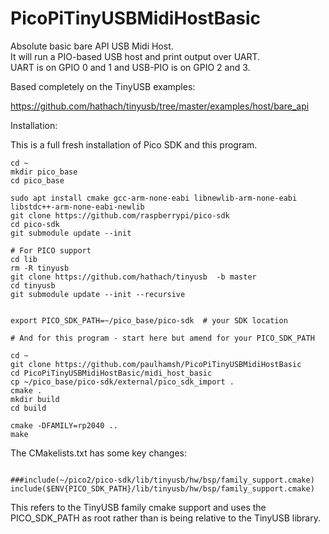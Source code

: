 # PicoPiTinyUSBMidiHostBasic

Absolute basic bare API USB Midi Host.   
It will run a PIO-based USB host and print output over UART.   
UART is on GPIO 0 and 1 and USB-PIO is on GPIO 2 and 3.   

Based completely on the TinyUSB examples:

https://github.com/hathach/tinyusb/tree/master/examples/host/bare_api

Installation:

This is a full fresh installation of Pico SDK and this program.  

```
cd ~
mkdir pico_base
cd pico_base

sudo apt install cmake gcc-arm-none-eabi libnewlib-arm-none-eabi libstdc++-arm-none-eabi-newlib
git clone https://github.com/raspberrypi/pico-sdk
cd pico-sdk
git submodule update --init

# For PICO support
cd lib
rm -R tinyusb
git clone https://github.com/hathach/tinyusb  -b master
cd tinyusb
git submodule update --init --recursive


export PICO_SDK_PATH=~/pico_base/pico-sdk  # your SDK location

# And for this program - start here but amend for your PICO_SDK_PATH

cd ~
git clone https://github.com/paulhamsh/PicoPiTinyUSBMidiHostBasic
cd PicoPiTinyUSBMidiHostBasic/midi_host_basic
cp ~/pico_base/pico-sdk/external/pico_sdk_import .
cmake .
mkdir build
cd build

cmake -DFAMILY=rp2040 ..
make

```


The CMakelists.txt has some key changes:

```

###include(~/pico2/pico-sdk/lib/tinyusb/hw/bsp/family_support.cmake)
include($ENV{PICO_SDK_PATH}/lib/tinyusb/hw/bsp/family_support.cmake)

```

This refers to the TinyUSB family cmake support and uses the PICO_SDK_PATH as root rather than is being relative to the TinyUSB library.  
